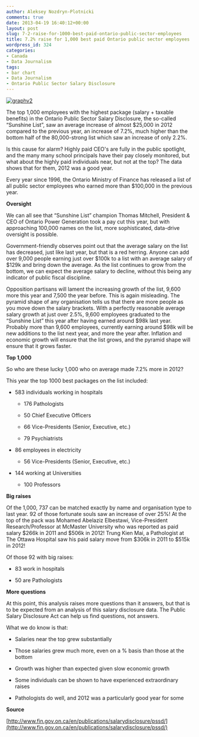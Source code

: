 ```yaml
---
author: Aleksey Nozdryn-Plotnicki
comments: true
date: 2013-04-19 16:40:12+00:00
layout: post
slug: 7-2-raise-for-1000-best-paid-ontario-public-sector-employees
title: 7.2% raise for 1,000 best paid Ontario public sector employees
wordpress_id: 324
categories:
- Canada
- Data Journalism
tags:
- bar chart
- Data Journalism
- Ontario Public Sector Salary Disclosure
---
```


[![graphv2](http://alekseynp.github.io/wp-content/uploads/2013/04/graphv2.png)](http://alekseynp.github.io/wp-content/uploads/2013/04/graphv2.png)




The top 1,000 employees with the highest package (salary + taxable benefits) in the Ontario Public Sector Salary Disclosure, the so-called “Sunshine List”, saw an average increase of almost $25,000 in 2012 compared to the previous year, an increase of 7.2%, much higher than the bottom half of the 80,000-strong list which saw an increase of only 2.2%.




Is this cause for alarm? Highly paid CEO's are fully in the public spotlight, and the many many school principals have their pay closely monitored, but what about the highly paid individuals near, but not at the top? The data shows that for them, 2012 was a good year.




Every year since 1996, the Ontario Ministry of Finance has released a list of all public sector employees who earned more than $100,000 in the previous year.




**Oversight**




We can all see that “Sunshine List” champion Thomas Mitchell, President & CEO of Ontario Power Generation took a pay cut this year, but with approaching 100,000 names on the list, more sophisticated, data-drive oversight is possible.




Government-friendly observes point out that the average salary on the list has decreased, just like last year, but that is a red herring. Anyone can add over 9,000 people earning just over $100k to a list with an average salary of $129k and bring down the average. As the list continues to grow from the bottom, we can expect the average salary to decline, without this being any indicator of public fiscal discipline.




Opposition partisans will lament the increasing growth of the list, 9,600 more this year and 7,500 the year before. This is again misleading. The pyramid shape of any organisation tells us that there are more people as you move down the salary brackets. With a perfectly reasonable average salary growth at just over 2.5%, 9,600 employees graduated to the “Sunshine List” this year after having earned around $98k last year. Probably more than 9,600 employees, currently earning around $98k will be new additions to the list next year, and more the year after. Inflation and economic growth will ensure that the list grows, and the pyramid shape will ensure that it grows faster.





**Top 1,000**





So who are these lucky 1,000 who on average made 7.2% more in 2012?



This year the top 1000 best packages on the list included:



	
  * 583 individuals working in hospitals

	
    * 176 Pathologists

	
    * 50 Chief Executive Officers

	
    * 66 Vice-Presidents (Senior, Executive, etc.)

	
    * 79 Psychiatrists

	
  * 86 employees in electricity

	
    * 56 Vice-Presidents (Senior, Executive, etc.)

	
  * 144 working at Universities

	
    * 100 Professors




**Big raises**





Of the 1,000, 737 can be matched exactly by name and organisation type to last year. 92 of those fortunate souls saw an increase of over 25%! At the top of the pack was Mohamed Abelaziz Elbestawi, Vice-President Research/Professor at McMaster University who was reported as paid salary $266k in 2011 and $506k in 2012! Trung Kien Mai, a Pathologist at The Ottawa Hospital saw his paid salary move from $306k in 2011 to $515k in 2012!



Of those 92 with big raises:



	
  * 83 work in hospitals

	
  * 50 are Pathologists




**More questions**





At this point, this analysis raises more questions than it answers, but that is to be expected from an analysis of this salary disclosure data. The Public Salary Disclosure Act can help us find questions, not answers.



What we do know is that:



	
  * Salaries near the top grew substantially

	
  * Those salaries grew much more, even on a % basis than those at the bottom

	
  * Growth was higher than expected given slow economic growth

	
  * Some individuals can be shown to have experienced extraordinary raises

	
  * Pathologists do well, and 2012 was a particularly good year for some





**Source**




[http://www.fin.gov.on.ca/en/publications/salarydisclosure/pssd/](http://www.fin.gov.on.ca/en/publications/salarydisclosure/pssd/)
